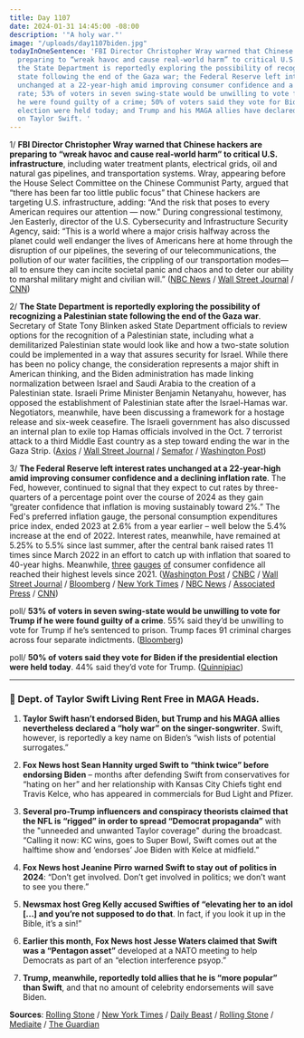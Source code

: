 ```yaml
---
title: Day 1107
date: 2024-01-31 14:45:00 -08:00
description: '"A holy war."'
image: "/uploads/day1107biden.jpg"
todayInOneSentence: 'FBI Director Christopher Wray warned that Chinese hackers are
  preparing to “wreak havoc and cause real-world harm” to critical U.S. infrastructure;
  the State Department is reportedly exploring the possibility of recognizing a Palestinian
  state following the end of the Gaza war; the Federal Reserve left interest rates
  unchanged at a 22-year-high amid improving consumer confidence and a declining inflation
  rate; 53% of voters in seven swing-state would be unwilling to vote for Trump if
  he were found guilty of a crime; 50% of voters said they vote for Biden if the presidential
  election were held today; and Trump and his MAGA allies have declared a “holy war”
  on Taylor Swift. '
---
```


1/ **FBI Director Christopher Wray warned that Chinese hackers are preparing to “wreak havoc and cause real-world harm” to critical U.S. infrastructure**, including water treatment plants, electrical grids, oil and natural gas pipelines, and transportation systems. Wray, appearing before the House Select Committee on the Chinese Communist Party, argued that “there has been far too little public focus” that Chinese hackers are targeting U.S. infrastructure, adding: “And the risk that poses to every American requires our attention — now." During congressional testimony, Jen Easterly, director of the U.S. Cybersecurity and Infrastructure Security Agency, said: “This is a world where a major crisis halfway across the planet could well endanger the lives of Americans here at home through the disruption of our pipelines, the severing of our telecommunications, the pollution of our water facilities, the crippling of our transportation modes—all to ensure they can incite societal panic and chaos and to deter our ability to marshal military might and civilian will.” ([NBC News](https://www.nbcnews.com/politics/national-security/fbi-director-warn-chinese-hackers-aim-wreak-havoc-us-critical-infrastr-rcna136524) / [Wall Street Journal](https://www.wsj.com/politics/national-security/u-s-disables-chinese-hacking-operation-that-targeted-critical-infrastructure-184bb407?mod=hp_lead_pos2) / [CNN](https://www.cnn.com/2024/01/31/politics/china-hacking-infrascture-fbi-director-christopher-wray/index.html))

2/ **The State Department is reportedly exploring the possibility of recognizing a Palestinian state following the end of the Gaza war**. Secretary of State Tony Blinken asked State Department officials to review options for the recognition of a Palestinian state, including what a demilitarized Palestinian state would look like and how a two-state solution could be implemented in a way that assures security for Israel. While there has been no policy change, the consideration represents a major shift in American thinking, and the Biden administration has made linking normalization between Israel and Saudi Arabia to the creation of a Palestinian state. Israeli Prime Minister Benjamin Netanyahu, however, has opposed the establishment of Palestinian state after the Israel-Hamas war. Negotiators, meanwhile, have been discussing a framework for a hostage release and six-week ceasefire. The Israeli government has also discussed an internal plan to exile top Hamas officials involved in the Oct. 7 terrorist attack to a third Middle East country as a step toward ending the war in the Gaza Strip. ([Axios](https://www.axios.com/2024/01/31/palestine-statehood-biden-israel-gaza-war) / [Wall Street Journal](https://www.wsj.com/world/middle-east/israel-and-hamas-weigh-three-stage-cease-fire-e08fdfe5?mod=hp_lead_pos1) / [Semafor](https://www.semafor.com/article/01/30/2024/israel-floats-exile-for-hamas-leaders) / [Washington Post](https://www.washingtonpost.com/world/2024/01/31/israel-hamas-war-news-gaza-palestine/))

3/ **The Federal Reserve left interest rates unchanged at a 22-year-high amid improving consumer confidence and a declining inflation rate**. The Fed, however, continued to signal that they expect to cut rates by three-quarters of a percentage point over the course of 2024 as they gain “greater confidence that inflation is moving sustainably toward 2%.” The Fed's preferred inflation gauge, the personal consumption expenditures price index, ended 2023 at 2.6% from a year earlier – well below the 5.4% increase at the end of 2022. Interest rates, meanwhile, have remained at 5.25% to 5.5% since last summer, after the central bank raised rates 11 times since March 2022 in an effort to catch up with inflation that soared to 40-year highs. Meanwhile, [three](https://www.newyorkfed.org/newsevents/news/research/2024/20240108) [gauges](https://www.conference-board.org/topics/consumer-confidence) [of](https://data.sca.isr.umich.edu/fetchdoc.php?docid=74630) consumer confidence all reached their highest levels since 2021. ([Washington Post](https://www.washingtonpost.com/business/2024/01/31/fed-rate-cuts-inflation/) / [CNBC](https://www.cnbc.com/2024/01/31/fed-rate-decision-january-2023.html) / [Wall Street Journal](https://www.wsj.com/economy/central-banking/fed-leaves-rates-steady-and-opens-door-wider-to-cuts-d10a107d) / [Bloomberg](https://www.bloomberg.com/news/articles/2024-01-31/fed-holds-rates-steady-and-inches-closer-to-cutting-in-future?sref=MIBMEEoj) / [New York Times](https://www.nytimes.com/live/2024/01/31/business/fed-meeting-interest-rates) / [NBC News](https://www.nbcnews.com/business/economy/federal-reserve-interest-rate-decision-january-2024-increase-decrease-rcna136429) / [Associated Press](https://apnews.com/live/federal-reserve-interest-rate-updates) / [CNN](https://www.cnn.com/2024/01/30/economy/fed-meeting-adjust-rate-cuts/index.html))

poll/ **53% of voters in seven swing-state would be unwilling to vote for Trump if he were found guilty of a crime**. 55% said they’d be unwilling to vote for Trump if he’s sentenced to prison. Trump faces 91 criminal charges across four separate indictments. ([Bloomberg](https://www.bloomberg.com/news/articles/2024-01-31/trump-guilty-verdict-loses-half-of-key-state-voters-in-election-2024?sref=MIBMEEoj))

poll/ **50% of voters said they vote for Biden if the presidential election were held today**. 44% said they’d vote for Trump. ([Quinnipiac](https://poll.qu.edu/poll-release?releaseid=3889))

--- 

### 🤡 Dept. of Taylor Swift Living Rent Free in MAGA Heads. 

1. **Taylor Swift hasn’t endorsed Biden, but Trump and his MAGA allies nevertheless declared a “holy war” on the singer-songwriter**. Swift, however, is reportedly a key name on Biden’s “wish lists of potential surrogates.” 

2. **Fox News host Sean Hannity urged Swift to “think twice” before endorsing Biden** – months after defending Swift from conservatives for “hating on her” and her relationship with Kansas City Chiefs tight end Travis Kelce, who has appeared in commercials for Bud Light and Pfizer.

3. **Several pro-Trump influencers and conspiracy theorists claimed that the NFL is “rigged” in order to spread “Democrat propaganda”** with the "unneeded and unwanted Taylor coverage" during the broadcast. “Calling it now: KC wins, goes to Super Bowl, Swift comes out at the halftime show and ‘endorses’ Joe Biden with Kelce at midfield.”

4. **Fox News host Jeanine Pirro warned Swift to stay out of politics in 2024**: “Don’t get involved. Don’t get involved in politics; we don’t want to see you there.”

5. **Newsmax host Greg Kelly accused Swifties of “elevating her to an idol [...] and you’re not supposed to do that**. In fact, if you look it up in the Bible, it’s a sin!”

6. **Earlier this month, Fox News host Jesse Waters claimed that Swift was a “Pentagon asset”** developed at a NATO meeting to help Democrats as part of an “election interference psyop.”

7. **Trump, meanwhile, reportedly told allies that he is “more popular” than Swift**, and that no amount of celebrity endorsements will save Biden. 

**Sources**: [Rolling Stone](https://www.rollingstone.com/politics/politics-features/donald-trump-more-popular-taylor-swift-maga-biden-1234956829/) / [New York Times](https://www.nytimes.com/2024/01/30/us/politics/taylor-swift-travis-kelce-trump.html?searchResultPosition=5) / [Daily Beast](https://www.thedailybeast.com/pentagon-hits-back-at-jesse-watters-for-airing-taylor-swift-conspiracy) / [Rolling Stone](https://www.rollingstone.com/politics/politics-news/taylor-swift-targeted-conspiracies-chiefs-super-bowl-1234955940/) / [Mediaite](https://www.mediaite.com/tv/hannity-urges-taylor-swift-to-think-twice-before-endorsing-biden-months-after-railing-against-conservatives-for-hating-on-her/) / [The Guardian](https://www.theguardian.com/music/2024/jan/31/taylor-swift-travis-kelce-super-bowl-rightwing-conspiracy-biden)


